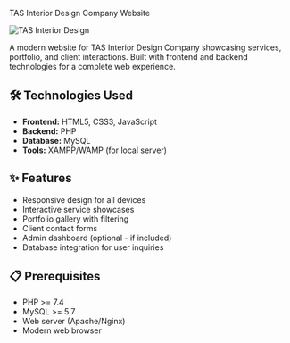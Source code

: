 TAS Interior Design Company Website

![TAS Interior Design](https://tasinteriorsdesign.com/assets/img/logo.png) <!-- Add your banner image -->

A modern website for TAS Interior Design Company showcasing services, portfolio, and client interactions. Built with frontend and backend technologies for a complete web experience.

## 🛠 Technologies Used
- **Frontend:** HTML5, CSS3, JavaScript
- **Backend:** PHP
- **Database:** MySQL
- **Tools:** XAMPP/WAMP (for local server)

## ✨ Features
- Responsive design for all devices
- Interactive service showcases
- Portfolio gallery with filtering
- Client contact forms
- Admin dashboard (optional - if included)
- Database integration for user inquiries

## 📋 Prerequisites
- PHP >= 7.4
- MySQL >= 5.7
- Web server (Apache/Nginx)
- Modern web browser

